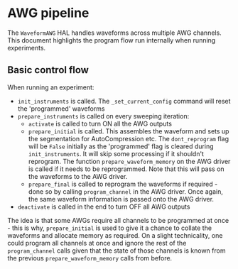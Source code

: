 # AWG pipeline

The `WaveformAWG` HAL handles waveforms across multiple AWG channels. This document highlights the program flow run internally when running experiments. 

## Basic control flow

When running an experiment:
- `init_instruments` is called. The `_set_current_config` command will reset the 'programmed' waveforms
- `prepare_instruments` is called on every sweeping iteration:
    - `activate` is called to turn ON all the AWG outputs
    - `prepare_initial` is called. This assembles the waveform and sets up the segmentation for AutoCompression etc. The `dont_reprogram` flag will be `False` initially as the 'programmed' flag is cleared during `init_instruments`. It will skip some processing if it shouldn't reprogram. The function `prepare_waveform_memory` on the AWG driver is called if it needs to be reprogrammed. Note that this will pass on the waveforms to the AWG driver.
    - `prepare_final` is called to reprogram the waveforms if required - done so by calling `program_channel` in the AWG driver. Once again, the same waveform information is passed onto the AWG driver.
- `deactivate` is called in the end to turn OFF all AWG outputs

The idea is that some AWGs require all channels to be programmed at once - this is why, `prepare_initial` is used to give it a chance to collate the waveforms and allocate memory as required. On a slight technicality, one could program all channels at once and ignore the rest of the `program_channel` calls given that the state of those channels is known from the previous `prepare_waveform_memory` calls from before.
